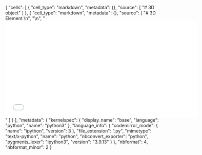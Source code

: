 {
 "cells": [
  {
   "cell_type": "markdown",
   "metadata": {},
   "source": [
    "# 3D object"
   ]
  },
  {
   "cell_type": "markdown",
   "metadata": {},
   "source": [
    "# 3D Element \n",
    "\n",
    "<iframe src="../ProfileHEB.html" width="600" height="300" frameborder="0"></iframe>"
   ]
  }
 ],
 "metadata": {
  "kernelspec": {
   "display_name": "base",
   "language": "python",
   "name": "python3"
  },
  "language_info": {
   "codemirror_mode": {
    "name": "ipython",
    "version": 3
   },
   "file_extension": ".py",
   "mimetype": "text/x-python",
   "name": "python",
   "nbconvert_exporter": "python",
   "pygments_lexer": "ipython3",
   "version": "3.9.13"
  }
 },
 "nbformat": 4,
 "nbformat_minor": 2
}
